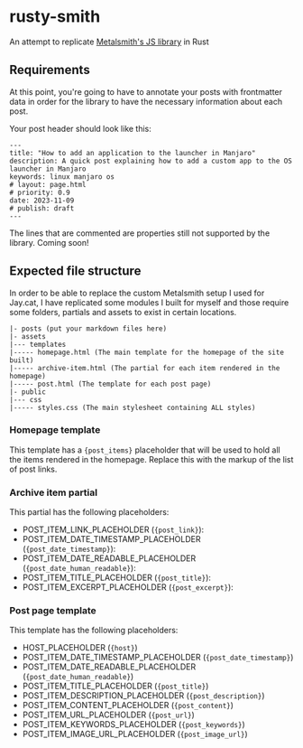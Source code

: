 # rusty-smith
An attempt to replicate [Metalsmith's JS library](https://metalsmith.io/) in Rust

## Requirements

At this point, you're going to have to annotate your posts with frontmatter data in order for the library to have the necessary information about each post.

Your post header should look like this:

```
---
title: "How to add an application to the launcher in Manjaro"
description: A quick post explaining how to add a custom app to the OS launcher in Manjaro
keywords: linux manjaro os
# layout: page.html
# priority: 0.9
date: 2023-11-09
# publish: draft
---
```

The lines that are commented are properties still not supported by the library. Coming soon!

## Expected file structure

In order to be able to replace the custom Metalsmith setup I used for Jay.cat, I have replicated some modules I built for myself and those require some folders, partials and assets to exist in certain locations.

```
|- posts (put your markdown files here)
|- assets
|--- templates
|----- homepage.html (The main template for the homepage of the site built)
|----- archive-item.html (The partial for each item rendered in the homepage)
|----- post.html (The template for each post page)
|- public
|--- css
|----- styles.css (The main stylesheet containing ALL styles)
```

### Homepage template

This template has a `{post_items}` placeholder that will be used to hold all the items rendered in the homepage. Replace this with the markup of the list of post links.

### Archive item partial

This partial has the following placeholders:

+ POST_ITEM_LINK_PLACEHOLDER (`{post_link}`):
+ POST_ITEM_DATE_TIMESTAMP_PLACEHOLDER (`{post_date_timestamp}`):
+ POST_ITEM_DATE_READABLE_PLACEHOLDER (`{post_date_human_readable}`):
+ POST_ITEM_TITLE_PLACEHOLDER (`{post_title}`):
+ POST_ITEM_EXCERPT_PLACEHOLDER (`{post_excerpt}`):

### Post page template

This template has the following placeholders:

+ HOST_PLACEHOLDER (`{host}`)
+ POST_ITEM_DATE_TIMESTAMP_PLACEHOLDER (`{post_date_timestamp}`)
+ POST_ITEM_DATE_READABLE_PLACEHOLDER (`{post_date_human_readable}`)
+ POST_ITEM_TITLE_PLACEHOLDER (`{post_title}`)
+ POST_ITEM_DESCRIPTION_PLACEHOLDER (`{post_description}`)
+ POST_ITEM_CONTENT_PLACEHOLDER (`{post_content}`)
+ POST_ITEM_URL_PLACEHOLDER (`{post_url}`)
+ POST_ITEM_KEYWORDS_PLACEHOLDER (`{post_keywords}`)
+ POST_ITEM_IMAGE_URL_PLACEHOLDER (`{post_image_url}`)